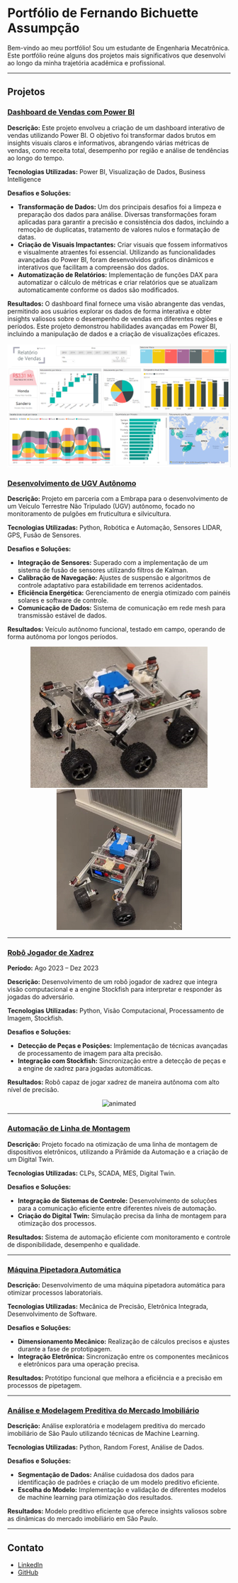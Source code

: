 # Portfólio de Fernando Bichuette Assumpção

Bem-vindo ao meu portfólio! Sou um estudante de Engenharia Mecatrônica. Este portfólio reúne alguns dos projetos mais significativos que desenvolvi ao longo da minha trajetória acadêmica e profissional.

---

## Projetos


### [Dashboard de Vendas com Power BI](https://github.com/FernandoBichuette/Portfolio/tree/main/PowerBI)


**Descrição:** Este projeto envolveu a criação de um dashboard interativo de vendas utilizando Power BI. O objetivo foi transformar dados brutos em insights visuais claros e informativos, abrangendo várias métricas de vendas, como receita total, desempenho por região e análise de tendências ao longo do tempo.

**Tecnologias Utilizadas:** Power BI, Visualização de Dados, Business Intelligence

**Desafios e Soluções:**
- **Transformação de Dados:** Um dos principais desafios foi a limpeza e preparação dos dados para análise. Diversas transformações foram aplicadas para garantir a precisão e consistência dos dados, incluindo a remoção de duplicatas, tratamento de valores nulos e formatação de datas.
- **Criação de Visuais Impactantes:** Criar visuais que fossem informativos e visualmente atraentes foi essencial. Utilizando as funcionalidades avançadas do Power BI, foram desenvolvidos gráficos dinâmicos e interativos que facilitam a compreensão dos dados.
- **Automatização de Relatórios:** Implementação de funções DAX para automatizar o cálculo de métricas e criar relatórios que se atualizam automaticamente conforme os dados são modificados.

**Resultados:** O dashboard final fornece uma visão abrangente das vendas, permitindo aos usuários explorar os dados de forma interativa e obter insights valiosos sobre o desempenho de vendas em diferentes regiões e períodos. Este projeto demonstrou habilidades avançadas em Power BI, incluindo a manipulação de dados e a criação de visualizações eficazes.

![Dashboard de Vendas](img/dashboard.png)


### [Desenvolvimento de UGV Autônomo](https://github.com/pfeinsper/unmaned-ground-vehicle-2024.1)

**Descrição:** Projeto em parceria com a Embrapa para o desenvolvimento de um Veículo Terrestre Não Tripulado (UGV) autônomo, focado no monitoramento de pulgões em fruticultura e silvicultura.

**Tecnologias Utilizadas:** Python, Robótica e Automação, Sensores LIDAR, GPS, Fusão de Sensores.

**Desafios e Soluções:**
- **Integração de Sensores:** Superado com a implementação de um sistema de fusão de sensores utilizando filtros de Kalman.
- **Calibração de Navegação:** Ajustes de suspensão e algoritmos de controle adaptativo para estabilidade em terrenos acidentados.
- **Eficiência Energética:** Gerenciamento de energia otimizado com painéis solares e software de controle.
- **Comunicação de Dados:** Sistema de comunicação em rede mesh para transmissão estável de dados.

**Resultados:** Veículo autônomo funcional, testado em campo, operando de forma autônoma por longos períodos.
<p align="center">
<img src="img/Rover1.png" width="400px" />     <img src="img/Rover2.png" width="283px" />
</p>

---

### [Robô Jogador de Xadrez](https://github.com/FernandoBichuette/Projeto-Xadrez.git)
**Período:** Ago 2023 – Dez 2023

**Descrição:** Desenvolvimento de um robô jogador de xadrez que integra visão computacional e a engine Stockfish para interpretar e responder às jogadas do adversário.

**Tecnologias Utilizadas:** Python, Visão Computacional, Processamento de Imagem, Stockfish.

**Desafios e Soluções:**
- **Detecção de Peças e Posições:** Implementação de técnicas avançadas de processamento de imagem para alta precisão.
- **Integração com Stockfish:** Sincronização entre a detecção de peças e a engine de xadrez para jogadas automáticas.

**Resultados:** Robô capaz de jogar xadrez de maneira autônoma com alto nível de precisão.

<p align="center">
  <img src="img/xadrez.gif" alt="animated" />
</p>

---

### [Automação de Linha de Montagem](https://github.com/FernandoBichuette/automation_project)

**Descrição:** Projeto focado na otimização de uma linha de montagem de dispositivos eletrônicos, utilizando a Pirâmide da Automação e a criação de um Digital Twin.

**Tecnologias Utilizadas:** CLPs, SCADA, MES, Digital Twin.

**Desafios e Soluções:**
- **Integração de Sistemas de Controle:** Desenvolvimento de soluções para a comunicação eficiente entre diferentes níveis de automação.
- **Criação do Digital Twin:** Simulação precisa da linha de montagem para otimização dos processos.

**Resultados:** Sistema de automação eficiente com monitoramento e controle de disponibilidade, desempenho e qualidade.

---

### [Máquina Pipetadora Automática](https://github.com/FernandoBichuette/Projeto-Mecatronico)

**Descrição:** Desenvolvimento de uma máquina pipetadora automática para otimizar processos laboratoriais.

**Tecnologias Utilizadas:** Mecânica de Precisão, Eletrônica Integrada, Desenvolvimento de Software.

**Desafios e Soluções:**
- **Dimensionamento Mecânico:** Realização de cálculos precisos e ajustes durante a fase de prototipagem.
- **Integração Eletrônica:** Sincronização entre os componentes mecânicos e eletrônicos para uma operação precisa.

**Resultados:** Protótipo funcional que melhora a eficiência e a precisão em processos de pipetagem.

---

### [Análise e Modelagem Preditiva do Mercado Imobiliário](https://github.com/arthurfc12/Projeto3CDados)

**Descrição:** Análise exploratória e modelagem preditiva do mercado imobiliário de São Paulo utilizando técnicas de Machine Learning.

**Tecnologias Utilizadas:** Python, Random Forest, Análise de Dados.

**Desafios e Soluções:**
- **Segmentação de Dados:** Análise cuidadosa dos dados para identificação de padrões e criação de um modelo preditivo eficiente.
- **Escolha do Modelo:** Implementação e validação de diferentes modelos de machine learning para otimização dos resultados.

**Resultados:** Modelo preditivo eficiente que oferece insights valiosos sobre as dinâmicas do mercado imobiliário em São Paulo.

---

## Contato
- [LinkedIn](https://www.linkedin.com/in/fernando-bichuette-assumpcao/)
- [GitHub](https://github.com/FernandoBichuette)
